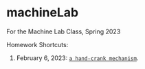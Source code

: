 # machineLab
For the Machine Lab Class, Spring 2023

Homework Shortcuts:

1. February 6, 2023: [`a hand-crank mechanism`](https://github.com/ak7588/machineLab/blob/main/6Feb/documentation.md).

